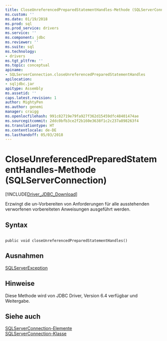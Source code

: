 ```yaml
---
title: CloseUnreferencedPreparedStatementHandles-Methode (SQLServerConnection) | Microsoft Docs
ms.custom: ''
ms.date: 01/19/2018
ms.prod: sql
ms.prod_service: drivers
ms.service: ''
ms.component: jdbc
ms.reviewer: ''
ms.suite: sql
ms.technology:
- drivers
ms.tgt_pltfrm: ''
ms.topic: conceptual
apiname:
- SQLServerConnection.closeUnreferencedPreparedStatementHandles
apilocation:
- sqljdbc.jar
apitype: Assembly
ms.assetid: ''
caps.latest.revision: 1
author: MightyPen
ms.author: genemi
manager: craigg
ms.openlocfilehash: 991c82719e79fa927f362d15459dfc48401474ae
ms.sourcegitcommit: 2ddc0bfb3ce2f2b160e3638f1c2c237a898263f4
ms.translationtype: HT
ms.contentlocale: de-DE
ms.lasthandoff: 05/03/2018
---
```

# <a name="closeunreferencedpreparedstatementhandles-method-sqlserverconnection"></a>CloseUnreferencedPreparedStatementHandles-Methode (SQLServerConnection)
[!INCLUDE[Driver_JDBC_Download](../../../includes/driver_jdbc_download.md)]

 Erzwingt die un-Vorbereiten von Anforderungen für alle ausstehenden verworfenen vorbereiteten Anweisungen ausgeführt werden.

## <a name="syntax"></a>Syntax  
  
```  
  
public void closeUnreferencedPreparedStatementHandles()  
```  


## <a name="exceptions"></a>Ausnahmen  
 [SQLServerException](../../../connect/jdbc/reference/sqlserverexception-class.md)  

## <a name="remarks"></a>Hinweise  
 Diese Methode wird von JDBC Driver, Version 6.4 verfügbar und Weitergabe.
 
## <a name="see-also"></a>Siehe auch  
 [SQLServerConnection-Elemente](../../../connect/jdbc/reference/sqlserverconnection-members.md)   
 [SQLServerConnection-Klasse](../../../connect/jdbc/reference/sqlserverconnection-class.md)  
  
  
